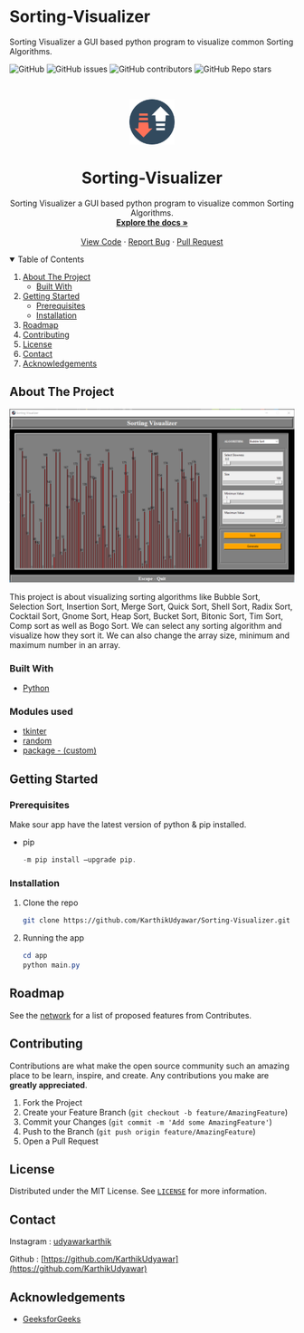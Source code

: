 # Sorting-Visualizer
 Sorting Visualizer a GUI based python program to visualize common Sorting Algorithms.

![GitHub](https://img.shields.io/github/license/KarthikUdyawar/Sorting-Visualizer)
![GitHub issues](https://img.shields.io/github/issues/KarthikUdyawar/Sorting-Visualizer)
![GitHub contributors](https://img.shields.io/github/contributors/KarthikUdyawar/Sorting-Visualizer)
![GitHub Repo stars](https://img.shields.io/github/stars/KarthikUdyawar/Sorting-Visualizer)

<!-- PROJECT LOGO -->
<br />
<p align="center">
  <a href="https://github.com/KarthikUdyawar/Contact-manager">
    <img src="app\icon\sort_2.png" alt="Logo" width="80" height="80">
  </a>

  <h1 align="center"><b>Sorting-Visualizer</b></h1>

  <p align="center">
    Sorting Visualizer a GUI based python program to visualize common Sorting Algorithms.
    <br />
    <a href="https://github.com/KarthikUdyawar/Sorting-Visualizer/blob/main/README.md"><strong>Explore the docs »</strong></a>
    <br />
    <br />
    <a href="https://github.com/KarthikUdyawar/Sorting-Visualizer/blob/main/app/main.py">View Code</a>
    ·
    <a href="https://github.com/KarthikUdyawar/Sorting-Visualizer/issues">Report Bug</a>
    ·
    <a href="https://github.com/KarthikUdyawar/Sorting-Visualizer/pulls">Pull Request</a>
  </p>
</p>

<!-- TABLE OF CONTENTS -->
<details open="open">
  <summary>Table of Contents</summary>
  <ol>
    <li>
      <a href="#about-the-project">About The Project</a>
      <ul>
        <li><a href="#built-with">Built With</a></li>
      </ul>
    </li>
    <li>
      <a href="#getting-started">Getting Started</a>
      <ul>
        <li><a href="#prerequisites">Prerequisites</a></li>
        <li><a href="#installation">Installation</a></li>
      </ul>
    </li>
    <li><a href="#roadmap">Roadmap</a></li>
    <li><a href="#contributing">Contributing</a></li>
    <li><a href="#license">License</a></li>
    <li><a href="#contact">Contact</a></li>
    <li><a href="#acknowledgements">Acknowledgements</a></li>
  </ol>
</details>

<!-- ABOUT THE PROJECT -->
## About The Project

![Screenshots of project](https://github.com/KarthikUdyawar/Sorting-Visualizer/blob/main/Screenshot/Screenshot2.png)

This project is about visualizing sorting algorithms like Bubble Sort, Selection Sort, Insertion Sort, Merge Sort, Quick Sort, Shell Sort, Radix Sort, Cocktail Sort, Gnome Sort, Heap Sort, Bucket Sort, Bitonic Sort, Tim Sort, Comp sort as well as Bogo Sort. We can select any sorting algorithm and visualize how they sort it. We can also change the array size, minimum and maximum number in an array. 


### Built With

* [Python](https://www.python.org/)

### Modules used
* [tkinter](https://docs.python.org/3/library/tkinter.html)
* [random](https://docs.python.org/3/library/random.html)
* [package - (custom)](https://github.com/KarthikUdyawar/Sorting-Visualizer/tree/main/app/package)

<!-- GETTING STARTED -->
## Getting Started

### Prerequisites
Make sour app have the latest version of python & pip installed.
* pip
  ```powershell
  -m pip install –upgrade pip.
  ```

### Installation

1. Clone the repo
   ```bash
   git clone https://github.com/KarthikUdyawar/Sorting-Visualizer.git
   ```
2. Running the app
   ```powershell
   cd app
   python main.py
   ```

<!-- ROADMAP -->
## Roadmap

See the [network](https://github.com/KarthikUdyawar/Sorting-Visualizer/network) for a list of proposed features from Contributes.

<!-- CONTRIBUTING -->
## Contributing

Contributions are what make the open source community such an amazing place to be learn, inspire, and create. Any contributions you make are **greatly appreciated**.

1. Fork the Project
2. Create your Feature Branch (`git checkout -b feature/AmazingFeature`)
3. Commit your Changes (`git commit -m 'Add some AmazingFeature'`)
4. Push to the Branch (`git push origin feature/AmazingFeature`)
5. Open a Pull Request

<!-- LICENSE -->
## License

Distributed under the MIT License. See [`LICENSE`](https://github.com/KarthikUdyawar/Sorting-Visualizer/blob/main/LICENSE) for more information.

<!-- CONTACT -->
## Contact

Instagram : [udyawarkarthik](https://www.instagram.com/udyawarkarthik/)

Github : [https://github.com/KarthikUdyawar](https://github.com/KarthikUdyawar)

<!-- ACKNOWLEDGEMENTS -->
## Acknowledgements
* [GeeksforGeeks](https://www.geeksforgeeks.org/sorting-algorithms/)